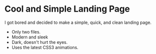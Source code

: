 # Cool and Simple Landing Page
I got bored and decided to make a simple, quick, and clean landing page.
<ul>
<li>Only two files.</li>
<li>Modern and sleek</li>
<li>Dark, doesn't hurt the eyes.</li>
<li>Uses the latest CSS3 animations.</li>
</ulasd
